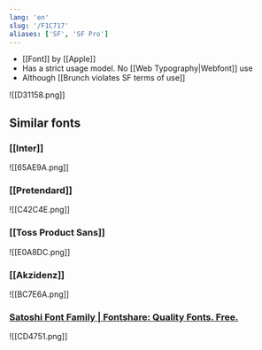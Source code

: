 ```yaml
---
lang: 'en'
slug: '/F1C717'
aliases: ['SF', 'SF Pro']
---
```


- [[Font]] by [[Apple]]
- Has a strict usage model. No [[Web Typography|Webfont]] use
- Although [[Brunch violates SF terms of use]]

![[D31158.png]]

## Similar fonts

### [[Inter]]

![[65AE9A.png]]

### [[Pretendard]]

![[C42C4E.png]]

### [[Toss Product Sans]]

![[E0A8DC.png]]

### [[Akzidenz]]

![[BC7E6A.png]]

### [Satoshi Font Family | Fontshare: Quality Fonts. Free.](https://www.fontshare.com/fonts/satoshi)

![[CD4751.png]]
